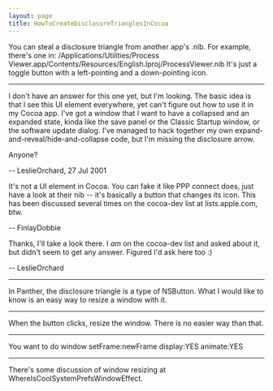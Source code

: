 ```yaml
---
layout: page
title: HowToCreateDisclosureTrianglesInCocoa
---
```




You can steal a disclosure triangle from another app's .nib.  For example, there's one in:     /Applications/Utilities/Process Viewer.app/Contents/Resources/English.lproj/ProcessViewer.nib
It's just a toggle button with a left-pointing and a down-pointing icon.

----

I don't have an answer for this one yet, but I'm looking.  The basic idea is that I see this UI element everywhere, yet can't figure out how to use it in my Cocoa app.  I've got a window that I want to have a collapsed and an expanded state, kinda like the save panel or the Classic Startup window, or the software update dialog.  I've managed to hack together my own expand-and-reveal/hide-and-collapse code, but I'm missing the disclosure arrow.

Anyone?

-- LeslieOrchard, 27 Jul 2001

It's not a UI element in Cocoa. You can fake it like PPP connect does, just have a look at their nib -- it's basically a button that changes its icon. This has been discussed several times on the cocoa-dev list at lists.apple.com, btw.

-- FinlayDobbie

Thanks, I'll take a look there.  I *am* on the cocoa-dev list and asked about it, but didn't seem to get any answer.  Figured I'd ask here too :)

-- LeslieOrchard

----

In Panther, the disclosure triangle is a type of NSButton. What I would like to know is an easy way to resize a window with it.

----

When the button clicks, resize the window. There is no easier way than that.

----

You want to do     window setFrame:newFrame display:YES animate:YES

----

There's some discussion of window resizing at WhereIsCoolSystemPrefsWindowEffect.

